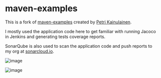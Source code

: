 # maven-examples

This is a fork of [maven-examples](https://github.com/pkainulainen/maven-examples) created by [Petri Kainulainen](https://github.com/pkainulainen).

I mostly used the application code here to get familiar with running Jacoco in Jenkins and generating tests coverage reports.

SonarQube is also used to scan the application code and push reports to my org at [sonarcloud.io](https://sonarcloud.io/).

![image](https://user-images.githubusercontent.com/42792052/152299435-b70ebd39-c8b8-4411-b4d4-e86892e98d8f.png)


![image](https://user-images.githubusercontent.com/42792052/152298905-299a34c3-592a-44b8-af7f-4712bd92775e.png)

